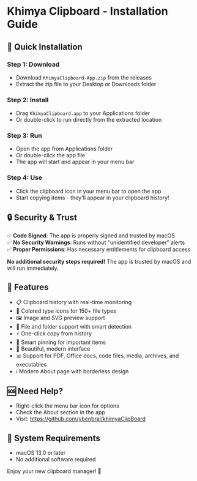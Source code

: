 # Khimya Clipboard - Installation Guide

## 🚀 Quick Installation

### Step 1: Download

- Download `KhimyaClipboard-App.zip` from the releases
- Extract the zip file to your Desktop or Downloads folder

### Step 2: Install

- Drag `KhimyaClipboard.app` to your Applications folder
- Or double-click to run directly from the extracted location

### Step 3: Run

- Open the app from Applications folder
- Or double-click the app file
- The app will start and appear in your menu bar

### Step 4: Use

- Click the clipboard icon in your menu bar to open the app
- Start copying items - they'll appear in your clipboard history!

## 🔒 Security & Trust

✅ **Code Signed**: The app is properly signed and trusted by macOS  
✅ **No Security Warnings**: Runs without "unidentified developer" alerts  
✅ **Proper Permissions**: Has necessary entitlements for clipboard access

**No additional security steps required!** The app is trusted by macOS and will run immediately.

## 🎯 Features

- 📋 Clipboard history with real-time monitoring
- 🎨 Colored type icons for 150+ file types
- 🖼️ Image and SVG preview support
- 📁 File and folder support with smart detection
- ⚡ One-click copy from history
- 🎯 Smart pinning for important items
- 🎨 Beautiful, modern interface
- 📊 Support for PDF, Office docs, code files, media, archives, and executables
- ℹ️ Modern About page with borderless design

## 🆘 Need Help?

- Right-click the menu bar icon for options
- Check the About section in the app
- Visit: https://github.com/ybenbrai/khimyaClipBoard

## 📝 System Requirements

- macOS 13.0 or later
- No additional software required

Enjoy your new clipboard manager! 🎉

